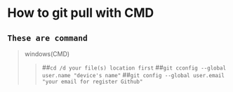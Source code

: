 # How to git pull with CMD
## ```These are command``` 

> windows(CMD)
>> ##```cd /d your file(s) location first```
>> ##```git cconfig --global user.name "device's name"```
>> ##```git config --global user.email "your email for register Github"```
